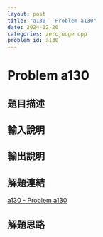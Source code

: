 ```yaml
---
layout: post
title: "a130 - Problem a130"
date: 2024-12-20
categories: zerojudge cpp
problem_id: a130
---
```


# Problem a130

## 題目描述



## 輸入說明



## 輸出說明



## 解題連結

[a130 - Problem a130](https://zerojudge.tw/ShowProblem?problemid=a130)

## 解題思路

